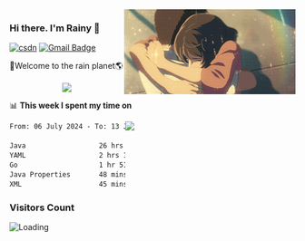 <img  align='right' height="150" src="https://github.com/LikeRainDay/LikeRainDay/blob/master/pic/img_rain_1.gif?raw=true">



### Hi there. I'm Rainy :lemon:

[![csdn](https://img.shields.io/badge/-csdn-c14438?style=flat-square&logo=c&logoColor=white)](https://blog.csdn.net/qq_15807167)
[![Gmail Badge](https://img.shields.io/badge/-gmail-c14438?style=flat-square&logo=Gmail&logoColor=white&link=mailto:houshuai0816@gmail.com)](mailto:houshuai0816@gmail.com)

🚀Welcome to the rain planet🌎

<center>
<img align='center'  src="https://source.unsplash.com/user/rainyhehe/likes">
</center>

📊 **This week I spent my time on**

<img align='right'   width="300" src="https://github-readme-stats.vercel.app/api?username=LikeRainDay&show_icons=true&title_color=fff&icon_color=79ff97&text_color=9f9f9f&bg_color=151515&count_private=true">

<!--START_SECTION:waka-->

```txt
From: 06 July 2024 - To: 13 July 2024

Java                  26 hrs 17 mins  ███████████████████░░░░░░   75.37 %
YAML                  2 hrs 13 mins   █▓░░░░░░░░░░░░░░░░░░░░░░░   06.40 %
Go                    1 hr 51 mins    █▒░░░░░░░░░░░░░░░░░░░░░░░   05.32 %
Java Properties       48 mins         ▓░░░░░░░░░░░░░░░░░░░░░░░░   02.30 %
XML                   45 mins         ▓░░░░░░░░░░░░░░░░░░░░░░░░   02.17 %
```

<!--END_SECTION:waka-->

### Visitors Count
<img align="left" src = "https://profile-counter.glitch.me/LikeRainDay/count.svg" alt ="Loading">
